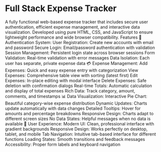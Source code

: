 # Full Stack Expense Tracker
A fully functional web-based expense tracker that includes secure user authentication, efficient expense management, and interactive data visualization. Developed using pure HTML, CSS, and JavaScript to ensure lightweight performance and wide browser compatibility.
 Features
🔐 Authentication System:
User Registration: Create new accounts with email and password
Secure Login: Email/password authentication with validation
Session Management: Persistent login state across browser sessions
Form Validation: Real-time validation with error messages
Data Isolation: Each user has separate, private expense data
💳 Expense Management:
Add Expenses: Quick and easy expense entry with categorization
View Expenses: Comprehensive table view with sorting (latest first)
Edit Expenses: In-place editing with modal interface
Delete Expenses: Safe deletion with confirmation dialogs
Real-time Totals: Automatic calculation and display of total expenses
Rich Data: Track category, amount, comments, and timestamps
📊 Data Visualization:
Interactive Pie Chart: Beautiful category-wise expense distribution
Dynamic Updates: Charts update automatically with data changes
Detailed Tooltips: Hover for amounts and percentage breakdowns
Responsive Design: Charts adapt to different screen sizes
No Data States: Helpful messages when no data is available
🎨 User Experience:
Modern UI: Clean, professional interface with gradient backgrounds
Responsive Design: Works perfectly on desktop, tablet, and mobile
Tab Navigation: Intuitive tab-based interface for different functions
Loading States: Smooth transitions and feedback messages
Accessibility: Proper form labels and keyboard navigation
